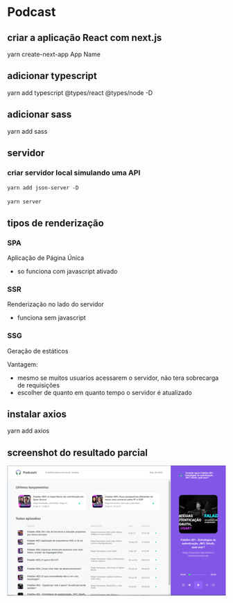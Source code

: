# Podcast

## criar a aplicação React com next.js
yarn create-next-app App Name

## adicionar typescript
yarn add typescript @types/react @types/node -D

## adicionar sass
yarn add sass



## servidor

### criar servidor local simulando uma API
    yarn add json-server -D

    yarn server


## tipos de renderização
### SPA
Aplicação de Página Única

- so funciona com javascript ativado

### SSR
Renderização no lado do servidor

- funciona sem javascript 

### SSG
Geração de estáticos

Vantagem: 

- mesmo se muitos usuarios acessarem o servidor, não tera sobrecarga de requisições
- escolher de quanto em quanto tempo o servidor é atualizado

## instalar axios
yarn add axios


## screenshot do resultado parcial
![/screenshots/tela_inicial.png](/screenshots/tela_inicial.png)
